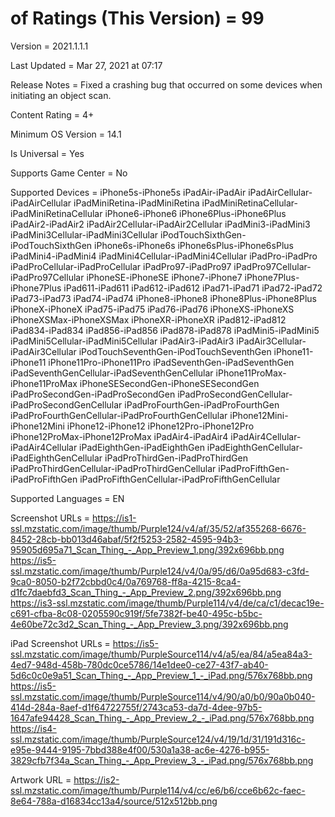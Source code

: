 # of Ratings (This Version) = 99

Version = 2021.1.1.1

Last Updated = Mar 27, 2021 at 07:17

Release Notes = Fixed a crashing bug that occurred on some devices when initiating an object scan.

Content Rating = 4+

Minimum OS Version = 14.1

Is Universal = Yes

Supports Game Center = No

Supported Devices = iPhone5s-iPhone5s
iPadAir-iPadAir
iPadAirCellular-iPadAirCellular
iPadMiniRetina-iPadMiniRetina
iPadMiniRetinaCellular-iPadMiniRetinaCellular
iPhone6-iPhone6
iPhone6Plus-iPhone6Plus
iPadAir2-iPadAir2
iPadAir2Cellular-iPadAir2Cellular
iPadMini3-iPadMini3
iPadMini3Cellular-iPadMini3Cellular
iPodTouchSixthGen-iPodTouchSixthGen
iPhone6s-iPhone6s
iPhone6sPlus-iPhone6sPlus
iPadMini4-iPadMini4
iPadMini4Cellular-iPadMini4Cellular
iPadPro-iPadPro
iPadProCellular-iPadProCellular
iPadPro97-iPadPro97
iPadPro97Cellular-iPadPro97Cellular
iPhoneSE-iPhoneSE
iPhone7-iPhone7
iPhone7Plus-iPhone7Plus
iPad611-iPad611
iPad612-iPad612
iPad71-iPad71
iPad72-iPad72
iPad73-iPad73
iPad74-iPad74
iPhone8-iPhone8
iPhone8Plus-iPhone8Plus
iPhoneX-iPhoneX
iPad75-iPad75
iPad76-iPad76
iPhoneXS-iPhoneXS
iPhoneXSMax-iPhoneXSMax
iPhoneXR-iPhoneXR
iPad812-iPad812
iPad834-iPad834
iPad856-iPad856
iPad878-iPad878
iPadMini5-iPadMini5
iPadMini5Cellular-iPadMini5Cellular
iPadAir3-iPadAir3
iPadAir3Cellular-iPadAir3Cellular
iPodTouchSeventhGen-iPodTouchSeventhGen
iPhone11-iPhone11
iPhone11Pro-iPhone11Pro
iPadSeventhGen-iPadSeventhGen
iPadSeventhGenCellular-iPadSeventhGenCellular
iPhone11ProMax-iPhone11ProMax
iPhoneSESecondGen-iPhoneSESecondGen
iPadProSecondGen-iPadProSecondGen
iPadProSecondGenCellular-iPadProSecondGenCellular
iPadProFourthGen-iPadProFourthGen
iPadProFourthGenCellular-iPadProFourthGenCellular
iPhone12Mini-iPhone12Mini
iPhone12-iPhone12
iPhone12Pro-iPhone12Pro
iPhone12ProMax-iPhone12ProMax
iPadAir4-iPadAir4
iPadAir4Cellular-iPadAir4Cellular
iPadEighthGen-iPadEighthGen
iPadEighthGenCellular-iPadEighthGenCellular
iPadProThirdGen-iPadProThirdGen
iPadProThirdGenCellular-iPadProThirdGenCellular
iPadProFifthGen-iPadProFifthGen
iPadProFifthGenCellular-iPadProFifthGenCellular

Supported Languages = EN

Screenshot URLs = https://is1-ssl.mzstatic.com/image/thumb/Purple124/v4/af/35/52/af355268-6676-8452-28cb-bb013d46abaf/5f2f5253-2582-4595-94b3-95905d695a71_Scan_Thing_-_App_Preview_1.png/392x696bb.png
https://is5-ssl.mzstatic.com/image/thumb/Purple124/v4/0a/95/d6/0a95d683-c3fd-9ca0-8050-b2f72cbbd0c4/0a769768-ff8a-4215-8ca4-d1fc7daebfd3_Scan_Thing_-_App_Preview_2.png/392x696bb.png
https://is3-ssl.mzstatic.com/image/thumb/Purple114/v4/de/ca/c1/decac19e-c691-cfba-8c08-0205590c919f/5fe7382f-be40-495c-b5bc-4e60be72c3d2_Scan_Thing_-_App_Preview_3.png/392x696bb.png

iPad Screenshot URLs = https://is5-ssl.mzstatic.com/image/thumb/PurpleSource114/v4/a5/ea/84/a5ea84a3-4ed7-948d-458b-780dc0ce5786/14e1dee0-ce27-43f7-ab40-5d6c0c0e9a51_Scan_Thing_-_App_Preview_1_-_iPad.png/576x768bb.png
https://is5-ssl.mzstatic.com/image/thumb/PurpleSource114/v4/90/a0/b0/90a0b040-414d-284a-8aef-d1f64722755f/2743ca53-da7d-4dee-97b5-1647afe94428_Scan_Thing_-_App_Preview_2_-_iPad.png/576x768bb.png
https://is4-ssl.mzstatic.com/image/thumb/PurpleSource124/v4/19/1d/31/191d316c-e95e-9444-9195-7bbd388e4f00/530a1a38-ac6e-4276-b955-3829cfb7f34a_Scan_Thing_-_App_Preview_3_-_iPad.png/576x768bb.png

Artwork URL = https://is2-ssl.mzstatic.com/image/thumb/Purple114/v4/cc/e6/b6/cce6b62c-faec-8e64-788a-d16834cc13a4/source/512x512bb.png